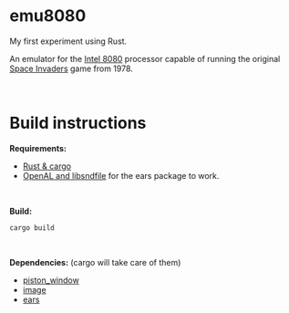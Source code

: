 # emu8080

My first experiment using Rust.

An emulator for the [Intel 8080](https://en.wikipedia.org/wiki/Intel_8080) processor capable of running
the original [Space Invaders](https://en.wikipedia.org/wiki/Space_Invaders) game from 1978.

<br>

# Build instructions
**Requirements:**
- [Rust & cargo](https://rustup.rs/)
- [OpenAL and libsndfile](https://crates.io/crates/ears#before-you-start) for the ears package to work.

<br>

**Build:**

```cargo build```

<br>

**Dependencies:** (cargo will take care of them) 
* [piston_window](https://crates.io/crates/piston_window)
* [image](https://crates.io/crates/image)
* [ears](https://crates.io/crates/ears)

